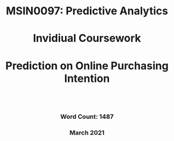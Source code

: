 <h1 align="center">MSIN0097: Predictive Analytics</h1>
<h1 align="center">Invidiual Coursework</h1>
<h1 align="center"> Prediction on Online Purchasing Intention</h1>
<br><br>
<h3 align="center">Word Count: 1487</h3>
<h3 align="center">March 2021</h3>

